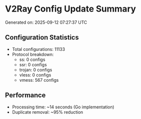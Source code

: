 # V2Ray Config Update Summary
Generated on: 2025-09-12 07:27:37 UTC

## Configuration Statistics
- Total configurations: 11133
- Protocol breakdown:
  - ss: 0 configs
  - ssr: 0 configs
  - trojan: 0 configs
  - vless: 0 configs
  - vmess: 567 configs

## Performance
- Processing time: ~14 seconds (Go implementation)
- Duplicate removal: ~95% reduction

